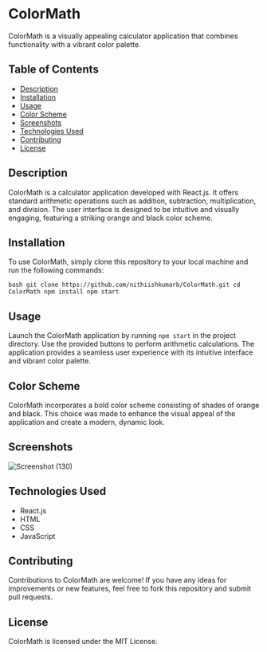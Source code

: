 # ColorMath

ColorMath is a visually appealing calculator application that combines functionality with a vibrant color palette.

## Table of Contents

- [Description](#description)
- [Installation](#installation)
- [Usage](#usage)
- [Color Scheme](#color-scheme)
- [Screenshots](#screenshots)
- [Technologies Used](#technologies-used)
- [Contributing](#contributing)
- [License](#license)

## Description

ColorMath is a calculator application developed with React.js. It offers standard arithmetic operations such as addition, subtraction, multiplication, and division. The user interface is designed to be intuitive and visually engaging, featuring a striking orange and black color scheme.

## Installation

To use ColorMath, simply clone this repository to your local machine and run the following commands:

``bash
git clone https://github.com/nithiishkumarb/ColorMath.git
cd ColorMath
npm install
npm start``

## Usage

Launch the ColorMath application by running `npm start` in the project directory. Use the provided buttons to perform arithmetic calculations. The application provides a seamless user experience with its intuitive interface and vibrant color palette.

## Color Scheme

ColorMath incorporates a bold color scheme consisting of shades of orange and black. This choice was made to enhance the visual appeal of the application and create a modern, dynamic look.

## Screenshots

![Screenshot (130)](https://github.com/nithiishkumarb/calculator/assets/134282957/f24ddb6f-3618-49be-9cb4-6b995351c3b5)

## Technologies Used

- React.js
- HTML
- CSS
- JavaScript

## Contributing

Contributions to ColorMath are welcome! If you have any ideas for improvements or new features, feel free to fork this repository and submit pull requests.

## License

ColorMath is licensed under the MIT License.


